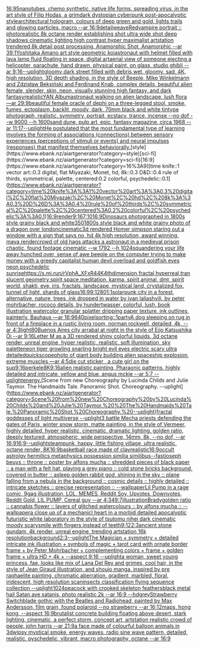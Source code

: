 [16:9](https://www.ebank.nz/aiartgenerator?category=16%3A9)[5](https://www.ebank.nz/aiartgenerator?category=5)[nanotubes, chemo synthetic, native life forms, spreading virus, in the art style of Filip Hodas, a grimdark dystopian cyberpunk post-apocalyptic style](https://www.ebank.nz/aiartgenerator?category=nanotubes%2C%20chemo%20synthetic%2C%20native%20life%20forms%2C%20spreading%20virus%2C%20in%20the%20art%20style%20of%20Filip%20Hodas%2C%20a%20grimdark%20dystopian%20cyberpunk%20post-apocalyptic%20style)[architectural hologram, colours of deep green and gold, lights trails and glowing particles, macro --ar 16:9](https://www.ebank.nz/aiartgenerator?category=architectural%20hologram%2C%20colours%20of%20deep%20green%20and%20gold%2C%20lights%20trails%20and%20glowing%20particles%2C%20macro%20--ar%2016%3A9)[detail](https://www.ebank.nz/aiartgenerator?category=detail)[weave](https://www.ebank.nz/aiartgenerator?category=weave)[Red](https://www.ebank.nz/aiartgenerator?category=Red)[vampire portrait :: photorealistic 8k octane render establishing shot ultra wide shot deep shadows cinematic lighting high contrast hyper maximalist artstation trendered 8k detail post processing, Anamorphic Shot, Anamorphic --ar 39:1](https://www.ebank.nz/aiartgenerator?category=vampire%20portrait%20%3A%3A%20photorealistic%208k%20octane%20render%20establishing%20shot%20ultra%20wide%20shot%20deep%20shadows%20cinematic%20lighting%20high%20contrast%20hyper%20maximalist%20artstation%20trendered%208k%20detail%20post%20processing%2C%20Anamorphic%20Shot%2C%20Anamorphic%20--ar%2039%3A1)[Yoshitaka Amano art style geometric koi](https://www.ebank.nz/aiartgenerator?category=Yoshitaka%20Amano%20art%20style%20geometric%20koi)[astronaut with helmet filled with lava lamp fluid floating in space, digital art](https://www.ebank.nz/aiartgenerator?category=astronaut%20with%20helmet%20filled%20with%20lava%20lamp%20fluid%20floating%20in%20space%2C%20digital%20art)[aerial view of someone ejecting a helicopter, parachute, hand drawn, physical paint, on glass, studio ghibli --ar 9:16](https://www.ebank.nz/aiartgenerator?category=aerial%20view%20of%20someone%20ejecting%20a%20helicopter%2C%20parachute%2C%20hand%20drawn%2C%20physical%20paint%2C%20on%20glass%2C%20studio%20ghibli%20--ar%209%3A16)[--uplight](https://www.ebank.nz/aiartgenerator?category=--uplight)[gloomy dark street filled with debris,wet, gloomy, sad, 4K, high resolution, 3D depth shading, in the style of Beeple, Mike Winkelmann and Zdzisław Beksiński and Ferdinand Knab, complex details, beautiful alien female, slender, skin, neon, visually stunning high fantasy, and dark fantasy](https://www.ebank.nz/aiartgenerator?category=gloomy%20dark%20street%20filled%20with%20debris%2Cwet%2C%20gloomy%2C%20sad%2C%204K%2C%20high%20resolution%2C%203D%20depth%20shading%2C%20in%20the%20style%20of%20Beeple%2C%20Mike%20Winkelmann%20and%20Zdzis%C5%82aw%20Beksi%C5%84ski%20and%20Ferdinand%20Knab%2C%20complex%20details%2C%20beautiful%20alien%20female%2C%20slender%2C%20skin%2C%20neon%2C%20visually%20stunning%20high%20fantasy%2C%20and%20dark%20fantasy)[realistic](https://www.ebank.nz/aiartgenerator?category=realistic)[YAN Album](https://www.ebank.nz/aiartgenerator?category=YAN%20Album)[astronaut walking on alien landscape, lush flora —ar 29:9](https://www.ebank.nz/aiartgenerator?category=astronaut%20walking%20on%20alien%20landscape%2C%20lush%20flora%20%E2%80%94ar%2029%3A9)[beautiful female oracle of dephi on a three-legged stool, smoke, fumes, ectoplasm, backlit, moody, dark, 70mm black and white tintype photograph, realistic, symmetry, portrait, ecstacy, trance, incense --no dof --w 9000 --h 1600](https://www.ebank.nz/aiartgenerator?category=beautiful%20female%20oracle%20of%20dephi%20on%20a%20three-legged%20stool%2C%20smoke%2C%20fumes%2C%20ectoplasm%2C%20backlit%2C%20moody%2C%20dark%2C%2070mm%20black%20and%20white%20tintype%20photograph%2C%20realistic%2C%20symmetry%2C%20portrait%2C%20ecstacy%2C%20trance%2C%20incense%20--no%20dof%20--w%209000%20--h%201600)[sand dune, pulp art, epic, fantasy magazine, circa 1968 --ar 11:17](https://www.ebank.nz/aiartgenerator?category=sand%20dune%2C%20pulp%20art%2C%20epic%2C%20fantasy%20magazine%2C%20circa%201968%20--ar%2011%3A17)[--uplight](https://www.ebank.nz/aiartgenerator?category=--uplight)[He postulated that the most fundamental type of learning involves the forming of associations (connections) between sensory experiences (perceptions of stimuli or events) and neural impulses (responses) that manifest themselves behaviorally.](https://www.ebank.nz/aiartgenerator?category=He%20postulated%20that%20the%20most%20fundamental%20type%20of%20learning%20involves%20the%20forming%20of%20associations%20%28connections%29%20between%20sensory%20experiences%20%28perceptions%20of%20stimuli%20or%20events%29%20and%20neural%20impulses%20%28responses%29%20that%20manifest%20themselves%20behaviorally.)[style](https://www.ebank.nz/aiartgenerator?category=style)[sci-fi](https://www.ebank.nz/aiartgenerator?category=sci-fi)[16:9](https://www.ebank.nz/aiartgenerator?category=16%3A9)[time knife::1 vector art::0.3 digital, flat Miyazaki, Monet, hd, 8k::0.3 D&D::0.4 rule of thirds, symmetrical, palette, centered:0.2 colorful, psychedelic::0.1](https://www.ebank.nz/aiartgenerator?category=time%20knife%3A%3A1%20vector%20art%3A%3A0.3%20digital%2C%20flat%20Miyazaki%2C%20Monet%2C%20hd%2C%208k%3A%3A0.3%20D%26D%3A%3A0.4%20rule%20of%20thirds%2C%20symmetrical%2C%20palette%2C%20centered%3A0.2%20colorful%2C%20psychedelic%3A%3A0.1)[16:9](https://www.ebank.nz/aiartgenerator?category=16%3A9)[render](https://www.ebank.nz/aiartgenerator?category=render)[9:16](https://www.ebank.nz/aiartgenerator?category=9%3A16)[7:10](https://www.ebank.nz/aiartgenerator?category=7%3A10)[16:9](https://www.ebank.nz/aiartgenerator?category=16%3A9)[Dinosaurs photographed in 1800s style grainy black and white](https://www.ebank.nz/aiartgenerator?category=Dinosaurs%20photographed%20in%201800s%20style%20grainy%20black%20and%20white)[350](https://www.ebank.nz/aiartgenerator?category=350)[1800s style black and white grainy photo of a dragon over london](https://www.ebank.nz/aiartgenerator?category=1800s%20style%20black%20and%20white%20grainy%20photo%20of%20a%20dragon%20over%20london)[cinematic](https://www.ebank.nz/aiartgenerator?category=cinematic)[3d rendered Homer simpson staring out a window with a sign that says no, hd 4k high resolution, award winning, maya render](https://www.ebank.nz/aiartgenerator?category=3d%20rendered%20Homer%20simpson%20staring%20out%20a%20window%20with%20a%20sign%20that%20says%20no%2C%20hd%204k%20high%20resolution%2C%20award%20winning%2C%20maya%20render)[crowd of old hags attacks a astronaut in a medieval prison chaotic, found footage cinematic  --w 1792 --h 1024](https://www.ebank.nz/aiartgenerator?category=crowd%20of%20old%20hags%20attacks%20a%20astronaut%20in%20a%20medieval%20prison%20chaotic%2C%20found%20footage%20cinematic%20%20--w%201792%20--h%201024)[squandering your life away hunched over, sense of awe  beeple on the computer trying to make money with a greedy capitalist human devil overload and goldfish eyes neon psychedelic sunrise](https://www.ebank.nz/aiartgenerator?category=squandering%20your%20life%20away%20hunched%20over%2C%20sense%20of%20awe%20%20beeple%20on%20the%20computer%20trying%20to%20make%20money%20with%20a%20greedy%20capitalist%20human%20devil%20overload%20and%20goldfish%20eyes%20neon%20psychedelic%20sunrise)[<https://s.mj.run/rVphA_XFxR4>](https://www.ebank.nz/aiartgenerator?category=%3Chttps%3A//s.mj.run/rVphA_XFxR4%3E)[4K](https://www.ebank.nz/aiartgenerator?category=4K)[4thdimension,fractal,hyperreal,translucent,geometry,spirit,space,meditation, karma, spirit animal, dmt, spirit world, shakti, eye, iris, fractals, landscape, mystical land, crystalized fox, tunnel of light, shards of glass](https://www.ebank.nz/aiartgenerator?category=4thdimension%2Cfractal%2Chyperreal%2Ctranslucent%2Cgeometry%2Cspirit%2Cspace%2Cmeditation%2C%20karma%2C%20spirit%20animal%2C%20dmt%2C%20spirit%20world%2C%20shakti%2C%20eye%2C%20iris%2C%20fractals%2C%20landscape%2C%20mystical%20land%2C%20crystalized%20fox%2C%20tunnel%20of%20light%2C%20shards%20of%20glass)[16:9](https://www.ebank.nz/aiartgenerator?category=16%3A9)[9:12](https://www.ebank.nz/aiartgenerator?category=9%3A12)[80](https://www.ebank.nz/aiartgenerator?category=80)[1:1](https://www.ebank.nz/aiartgenerator?category=1%3A1)[solarpunk city in a forest, alternative, nature, trees, ink dropped in water by ivan laliashvili, by peter mohrbacher, rococo details, by hundertwasser, colorful, lush, book illustration watercolor granular splatter dripping paper texture, ink outlines, painterly, Bauhaus —ar 16:9](https://www.ebank.nz/aiartgenerator?category=solarpunk%20city%20in%20a%20forest%2C%20alternative%2C%20nature%2C%20trees%2C%20ink%20dropped%20in%20water%20by%20ivan%20laliashvili%2C%20by%20peter%20mohrbacher%2C%20rococo%20details%2C%20by%20hundertwasser%2C%20colorful%2C%20lush%2C%20book%20illustration%20watercolor%20granular%20splatter%20dripping%20paper%20texture%2C%20ink%20outlines%2C%20painterly%2C%20Bauhaus%20%E2%80%94ar%2016%3A9)[640](https://www.ebank.nz/aiartgenerator?category=640)[pixelsorting::1](https://www.ebank.nz/aiartgenerator?category=pixelsorting%3A%3A1)[party](https://www.ebank.nz/aiartgenerator?category=party)[A dog sleeping on rug in front of a fireplace in a rustic living room, norman rockwell, detailed, 4k, --ar 4:3](https://www.ebank.nz/aiartgenerator?category=A%20dog%20sleeping%20on%20rug%20in%20front%20of%20a%20fireplace%20in%20a%20rustic%20living%20room%2C%20norman%20rockwell%2C%20detailed%2C%204k%2C%20--ar%204%3A3)[light](https://www.ebank.nz/aiartgenerator?category=light)[80](https://www.ebank.nz/aiartgenerator?category=80)[Buenos Aires city arrabal at night in the style of Eijo Katsushika Ōi --ar 9:16](https://www.ebank.nz/aiartgenerator?category=Buenos%20Aires%20city%20arrabal%20at%20night%20in%20the%20style%20of%20Eijo%20Katsushika%20%C5%8Ci%20--ar%209%3A16)[Letter M as a 3D rendered shiny colorful liquids, 3d octane render, unreal engine, hyper realistic, realistic, soft illumination, sky palette](https://www.ebank.nz/aiartgenerator?category=Letter%20M%20as%20a%203D%20rendered%20shiny%20colorful%20liquids%2C%203d%20octane%20render%2C%20unreal%20engine%2C%20hyper%20realistic%2C%20realistic%2C%20soft%20illumination%2C%20sky%20palette)[neon tiger growling snarling bright evil eyes electric scary ultra detailed](https://www.ebank.nz/aiartgenerator?category=neon%20tiger%20growling%20snarling%20bright%20evil%20eyes%20electric%20scary%20ultra%20detailed)[quickscope](https://www.ebank.nz/aiartgenerator?category=quickscope)[photo of giant body building alien spaceship explosion, extreme muscles —ar 4:5](https://www.ebank.nz/aiartgenerator?category=photo%20of%20giant%20body%20building%20alien%20spaceship%20explosion%2C%20extreme%20muscles%20%E2%80%94ar%204%3A5)[die cut sticker , a cute girl on the sup](https://www.ebank.nz/aiartgenerator?category=die%20cut%20sticker%20%2C%20a%20cute%20girl%20on%20the%20sup)[9:16](https://www.ebank.nz/aiartgenerator?category=9%3A16)[perkele](https://www.ebank.nz/aiartgenerator?category=perkele)[8K](https://www.ebank.nz/aiartgenerator?category=8K)[9:16](https://www.ebank.nz/aiartgenerator?category=9%3A16)[alien realistic painting, Pharaonic patterns, highly detailed and intricate, yellow and blue, angus mckie --ar 5:7 --uplight](https://www.ebank.nz/aiartgenerator?category=alien%20realistic%20painting%2C%20Pharaonic%20patterns%2C%20highly%20detailed%20and%20intricate%2C%20yellow%20and%20blue%2C%20angus%20mckie%20--ar%205%3A7%20--uplight)[energy.](https://www.ebank.nz/aiartgenerator?category=energy.)[Scene from new Choreography by Lucinda Childs and Julie Taymor.  The Handmaids Tale. Panoramic Shot. Choreography. --uplight](https://www.ebank.nz/aiartgenerator?category=Scene%20from%20new%20Choreography%20by%20Lucinda%20Childs%20and%20Julie%20Taymor.%20%20The%20Handmaids%20Tale.%20Panoramic%20Shot.%20Choreography.%20--uplight)[fractal goddesses of light multiverse --uplight](https://www.ebank.nz/aiartgenerator?category=fractal%20goddesses%20of%20light%20multiverse%20--uplight)[3 battle Mecha priests defending the gates of Paris, winter snow storm, matte painting, in the style of Vermeer, highly detailed, hyper realistic, cinematic, dramatic lighting, golden ratio, deeply textured, atmospheric, wide perspective, 14mm, 8k, --no dof, --ar 16:9](https://www.ebank.nz/aiartgenerator?category=3%20battle%20Mecha%20priests%20defending%20the%20gates%20of%20Paris%2C%20winter%20snow%20storm%2C%20matte%20painting%2C%20in%20the%20style%20of%20Vermeer%2C%20highly%20detailed%2C%20hyper%20realistic%2C%20cinematic%2C%20dramatic%20lighting%2C%20golden%20ratio%2C%20deeply%20textured%2C%20atmospheric%2C%20wide%20perspective%2C%2014mm%2C%208k%2C%20--no%20dof%2C%20--ar%2016%3A9)[16:9](https://www.ebank.nz/aiartgenerator?category=16%3A9)[--uplight](https://www.ebank.nz/aiartgenerator?category=--uplight)[steampunk, happy, little fishing village, ultra realistic, octane render, 8K](https://www.ebank.nz/aiartgenerator?category=steampunk%2C%20happy%2C%20little%20fishing%20village%2C%20ultra%20realistic%2C%20octane%20render%2C%208K)[16:9](https://www.ebank.nz/aiartgenerator?category=16%3A9)[basketball race,made of clay](https://www.ebank.nz/aiartgenerator?category=basketball%20race%2Cmade%20of%20clay)[realistic](https://www.ebank.nz/aiartgenerator?category=realistic)[16:9](https://www.ebank.nz/aiartgenerator?category=16%3A9)[occult astrolgy hermitics metaphysics possession similia similibus](https://www.ebank.nz/aiartgenerator?category=occult%20astrolgy%20hermitics%20metaphysics%20possession%20similia%20similibus)[--fast](https://www.ebank.nz/aiartgenerator?category=--fast)[joseph beuys :: throne :: poster by alfons mucha :: shredded pieces of black paper :: a man with a felt hat, playing a grey piano :: cold stone bricks background, covered in butter :: asleep golden rabbit god, shining in the sky :: plane falling from a nebula in the background :: cosmic details :: highly detailed :: intricate sketches :: precise representation :: --wallpaper](https://www.ebank.nz/aiartgenerator?category=joseph%20beuys%20%3A%3A%20throne%20%3A%3A%20poster%20by%20alfons%20mucha%20%3A%3A%20shredded%20pieces%20of%20black%20paper%20%3A%3A%20a%20man%20with%20a%20felt%20hat%2C%20playing%20a%20grey%20piano%20%3A%3A%20cold%20stone%20bricks%20background%2C%20covered%20in%20butter%20%3A%3A%20asleep%20golden%20rabbit%20god%2C%20shining%20in%20the%20sky%20%3A%3A%20plane%20falling%20from%20a%20nebula%20in%20the%20background%20%3A%3A%20cosmic%20details%20%3A%3A%20highly%20detailed%20%3A%3A%20intricate%20sketches%20%3A%3A%20precise%20representation%20%3A%3A%20--wallpaper)[Lil Pump in a rage comic, 9gag illustration, LOL, MEMES, Reddit Soy, Upvotes, Downvotes, Reddit Gold, LIL PUMP, Cereal guy --ar 4:3](https://www.ebank.nz/aiartgenerator?category=Lil%20Pump%20in%20a%20rage%20comic%2C%209gag%20illustration%2C%20LOL%2C%20MEMES%2C%20Reddit%20Soy%2C%20Upvotes%2C%20Downvotes%2C%20Reddit%20Gold%2C%20LIL%20PUMP%2C%20Cereal%20guy%20--ar%204%3A3)[49:7](https://www.ebank.nz/aiartgenerator?category=49%3A7)[illustration](https://www.ebank.nz/aiartgenerator?category=illustration)[Brady](https://www.ebank.nz/aiartgenerator?category=Brady)[golden ratio :: cannabis flower :: layers of glitched watercolours :: by alfons mucha :: --wallpaper](https://www.ebank.nz/aiartgenerator?category=golden%20ratio%20%3A%3A%20cannabis%20flower%20%3A%3A%20layers%20of%20glitched%20watercolours%20%3A%3A%20by%20alfons%20mucha%20%3A%3A%20--wallpaper)[a close up of a mechanicl heart in a morbid detailed apocalyptic futuristic white laboratory in the style of tsutomu nihei dark cinematic moody scary](https://www.ebank.nz/aiartgenerator?category=a%20close%20up%20of%20a%20mechanicl%20heart%20in%20a%20morbid%20detailed%20apocalyptic%20futuristic%20white%20laboratory%20in%20the%20style%20of%20tsutomu%20nihei%20dark%20cinematic%20moody%20scary)[smile with fingers instead of teeth](https://www.ebank.nz/aiartgenerator?category=smile%20with%20fingers%20instead%20of%20teeth)[9:12](https://www.ebank.nz/aiartgenerator?category=9%3A12)[2:3](https://www.ebank.nz/aiartgenerator?category=2%3A3)[ancient stone gundam, 4k render, unreal engine, trending artstation 16k resolution](https://www.ebank.nz/aiartgenerator?category=ancient%20stone%20gundam%2C%204k%20render%2C%20unreal%20engine%2C%20trending%20artstation%2016k%20resolution)[background](https://www.ebank.nz/aiartgenerator?category=background)[2:3](https://www.ebank.nz/aiartgenerator?category=2%3A3)[--uplight](https://www.ebank.nz/aiartgenerator?category=--uplight)[The Magician + symmetry + detailed intricate ink illustration + symbols of magic + tarot card with ornate border frame + by Peter Mohrbacher + complementing colors + frame + golden frame + ultra HD + 4k + --aspect 9:16 --uplight](https://www.ebank.nz/aiartgenerator?category=The%20Magician%20%2B%20symmetry%20%2B%20detailed%20intricate%20ink%20illustration%20%2B%20symbols%20of%20magic%20%2B%20tarot%20card%20with%20ornate%20border%20frame%20%2B%20by%20Peter%20Mohrbacher%20%2B%20complementing%20colors%20%2B%20frame%20%2B%20golden%20frame%20%2B%20ultra%20HD%20%2B%204k%20%2B%20--aspect%209%3A16%20--uplight)[a woman, sweet young princess, fae, looks like mix of Lana Del Rey and grimes, cool hair, in the style of Jean Giraud illustration, and shoujo manga, inspired by pre raphaelite painting, chromatic aberration, gradient, marbled, floral, iridescent, high resolution scan](https://www.ebank.nz/aiartgenerator?category=a%20woman%2C%20sweet%20young%20princess%2C%20fae%2C%20looks%20like%20mix%20of%20Lana%20Del%20Rey%20and%20grimes%2C%20cool%20hair%2C%20in%20the%20style%20of%20Jean%20Giraud%20illustration%2C%20and%20shoujo%20manga%2C%20inspired%20by%20pre%20raphaelite%20painting%2C%20chromatic%20aberration%2C%20gradient%2C%20marbled%2C%20floral%2C%20iridescent%2C%20high%20resolution%20scan)[insects classification flying sequence collection --uplight](https://www.ebank.nz/aiartgenerator?category=insects%20classification%20flying%20sequence%20collection%20--uplight)[1024](https://www.ebank.nz/aiartgenerator?category=1024)[peacock with crooked skeleton feathers](https://www.ebank.nz/aiartgenerator?category=peacock%20with%20crooked%20skeleton%20feathers)[black metal hail Satan ave satanis, photo realistic 2k --ar 16:9 --hd](https://www.ebank.nz/aiartgenerator?category=black%20metal%20hail%20Satan%20ave%20satanis%2C%20photo%20realistic%202k%20--ar%2016%3A9%20--hd)[grey](https://www.ebank.nz/aiartgenerator?category=grey)[Strawberry Switchblade gothic with the Beatles and Radiohead, painted by Max Andersson, film grain, found polaroid  --no strawberry --ar 16:12](https://www.ebank.nz/aiartgenerator?category=Strawberry%20Switchblade%20gothic%20with%20the%20Beatles%20and%20Radiohead%2C%20painted%20by%20Max%20Andersson%2C%20film%20grain%2C%20found%20polaroid%20%20--no%20strawberry%20--ar%2016%3A12)[maps,  hong kong,   --aspect 16:9](https://www.ebank.nz/aiartgenerator?category=maps%2C%20%20hong%20kong%2C%20%20%20--aspect%2016%3A9)[brutalist concrete building floating above desert, stark lighting, cinematic, a perfect storm, concept art, artstation realistic crowd of people, john harris --ar 21:9](https://www.ebank.nz/aiartgenerator?category=brutalist%20concrete%20building%20floating%20above%20desert%2C%20stark%20lighting%2C%20cinematic%2C%20a%20perfect%20storm%2C%20concept%20art%2C%20artstation%20realistic%20crowd%20of%20people%2C%20john%20harris%20--ar%2021%3A9)[a face made of colourful balloon animals in 3d](https://www.ebank.nz/aiartgenerator?category=a%20face%20made%20of%20colourful%20balloon%20animals%20in%203d)[wipsy mystical smoke, energy waves, radio sine wave pattern, detailed, realistic, pyschedelic, vibrant, macro photography, octane --ar 16:9](https://www.ebank.nz/aiartgenerator?category=wipsy%20mystical%20smoke%2C%20energy%20waves%2C%20radio%20sine%20wave%20pattern%2C%20detailed%2C%20realistic%2C%20pyschedelic%2C%20vibrant%2C%20macro%20photography%2C%20octane%20--ar%2016%3A9)